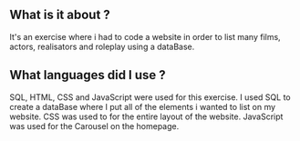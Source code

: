 ## What is it about ?
It's an exercise where i had to code a website in order to list many films, actors, realisators and roleplay using a dataBase.
## What languages did I use ?
SQL, HTML, CSS and JavaScript were used for this exercise.
I used SQL to create a dataBase where I put all of the elements i wanted to list on my website. 
CSS was used to for the entire layout of the website.
JavaScript was used for the Carousel on the homepage.

